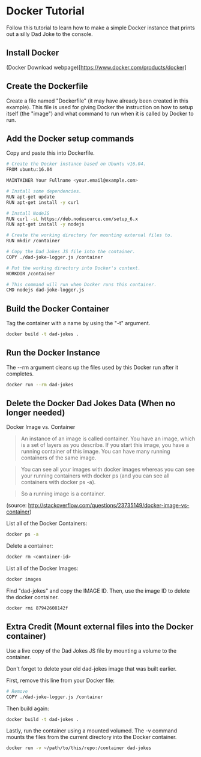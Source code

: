 Docker Tutorial
===============

Follow this tutorial to learn how to make a simple Docker instance that prints out
a silly Dad Joke to the console.

Install Docker
--------------

(Docker Download webpage)[https://www.docker.com/products/docker]

Create the Dockerfile
---------------------

Create a file named "Dockerfile" (it may have already been created in this example).
This file is used for giving Docker the instruction on how to setup itself (the "image")
and what command to run when it is called by Docker to run.

Add the Docker setup commands
-----------------------------

Copy and paste this into Dockerfile.

~~~bash
# Create the Docker instance based on Ubuntu v16.04.
FROM ubuntu:16.04

MAINTAINER Your Fullname <your.email@example.com>

# Install some dependencies.
RUN apt-get update
RUN apt-get install -y curl

# Install NodeJS
RUN curl -sL https://deb.nodesource.com/setup_6.x
RUN apt-get install -y nodejs

# Create the working directory for mounting external files to.
RUN mkdir /container

# Copy the Dad Jokes JS file into the container.
COPY ./dad-joke-logger.js /container

# Put the working directory into Docker's context.
WORKDIR /container

# This command will run when Docker runs this container.
CMD nodejs dad-joke-logger.js
~~~

Build the Docker Container
--------------------------

Tag the container with a name by using the "-t" argument.

~~~bash
docker build -t dad-jokes .
~~~

Run the Docker Instance
-----------------------

The --rm argument cleans up the files used by this Docker run after it completes.

~~~bash
docker run --rm dad-jokes
~~~

Delete the Docker Dad Jokes Data (When no longer needed)
--------------------------------------------------------

Docker Image vs. Container

> An instance of an image is called container. You have an image, which is a set of layers as you describe. If you start this image, you have a running container of this image. You can have many running containers of the same image.

> You can see all your images with docker images whereas you can see your running containers with docker ps (and you can see all containers with docker ps -a).

> So a running image is a container.

(source: http://stackoverflow.com/questions/23735149/docker-image-vs-container)

List all of the Docker Containers:

~~~bash
docker ps -a
~~~

Delete a container:

~~~bash
docker rm <container-id>
~~~

List all of the Docker Images:

~~~bash
docker images
~~~

Find "dad-jokes" and copy the IMAGE ID. Then, use the image ID to delete the docker container.

~~~bash
docker rmi 87942608142f
~~~

Extra Credit (Mount external files into the Docker container)
-------------------------------------------------------------

Use a live copy of the Dad Jokes JS file by mounting a volume to the container.

Don't forget to delete your old dad-jokes image that was built earlier.

First, remove this line from your Docker file:

~~~bash
# Remove
COPY ./dad-joke-logger.js /container
~~~

Then build again:

~~~bash
docker build -t dad-jokes .
~~~

Lastly, run the container using a mounted volumed. The -v command mounts the files from the
current directory into the Docker container.

~~~bash
docker run -v ~/path/to/this/repo:/container dad-jokes
~~~